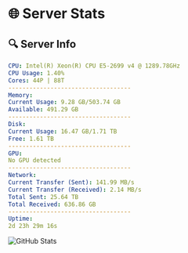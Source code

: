 # 🌐 Server Stats
## 🔍 Server Info
```yaml
CPU: Intel(R) Xeon(R) CPU E5-2699 v4 @ 1289.78GHz
CPU Usage: 1.40%
Cores: 44P | 88T
-----------------------------------
Memory:
Current Usage: 9.28 GB/503.74 GB
Available: 491.29 GB
-----------------------------------
Disk:
Current Usage: 16.47 GB/1.71 TB
Free: 1.61 TB
-----------------------------------
GPU:
No GPU detected
-----------------------------------
Network:
Current Transfer (Sent): 141.99 MB/s
Current Transfer (Received): 2.14 MB/s
Total Sent: 25.64 TB
Total Received: 636.86 GB
-----------------------------------
Uptime:
2d 23h 29m 16s
```
![GitHub Stats](https://img.shields.io/badge/Updated-2025-02-10_22:12:34-blue)